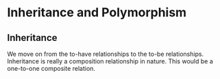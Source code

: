 # Inheritance and Polymorphism

## Inheritance

We move on from the to-have relationships to the to-be relationships. Inheritance is really a composition relationship in nature. This would be a one-to-one composite relation.
